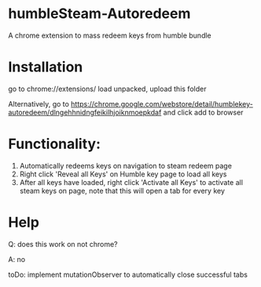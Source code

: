 # humbleSteam-Autoredeem
A chrome extension to mass redeem keys from humble bundle

# Installation
go to chrome://extensions/
load unpacked, upload this folder

Alternatively, go to https://chrome.google.com/webstore/detail/humblekey-autoredeem/dlngehhnidngfeikilhjoiknmoepkdaf and click add to browser

# Functionality:
1. Automatically redeems keys on navigation to steam redeem page
2. Right click 'Reveal all Keys' on Humble key page to load all keys
3. After all keys have loaded, right click 'Activate all Keys' to activate all steam keys on page, note that this will open a tab for every key

# Help
Q: does this work on not chrome?

A: no


toDo: implement mutationObserver to automatically close successful tabs
